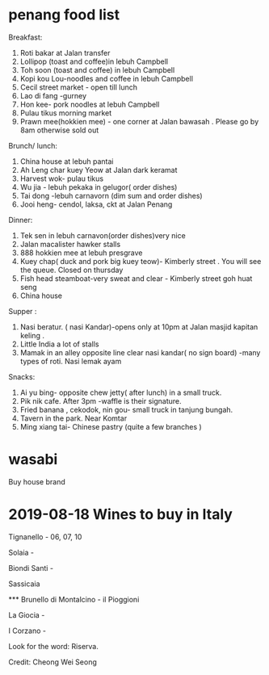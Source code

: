 # penang food list

Breakfast: 
1. Roti bakar at Jalan transfer 
2. Lollipop (toast and coffee)in lebuh Campbell 
3. Toh soon (toast and coffee) in lebuh Campbell 
4. Kopi kou Lou-noodles and coffee in lebuh Campbell 
5. Cecil street market - open till lunch 
6. Lao di fang -gurney 
7. Hon kee- pork noodles at lebuh Campbell 
8. Pulau tikus morning market 
9. Prawn mee(hokkien mee) - one corner at Jalan bawasah . Please go by 8am otherwise sold out 

Brunch/ lunch: 
1. China house at lebuh pantai 
2. Ah Leng char kuey Yeow at Jalan dark keramat
3. Harvest wok- pulau tikus 
4. Wu jia - lebuh pekaka in gelugor( order dishes)
5. Tai dong -lebuh carnavorn (dim sum and order dishes)
6. Jooi heng- cendol, laksa, ckt at Jalan Penang 

Dinner:
1. Tek sen in lebuh carnavon(order dishes)very nice 
2. Jalan macalister hawker stalls
3. 888 hokkien mee at lebuh presgrave 
4. Kuey chap( duck and pork big kuey teow)- Kimberly street . You will see the queue. Closed on thursday 
5. Fish head steamboat-very sweat and clear - Kimberly street goh huat seng 
6. China house 
  

Supper :
1. Nasi beratur. ( nasi Kandar)-opens only at 10pm at Jalan masjid kapitan keling . 
2. Little India a lot of stalls 
3. Mamak in an alley opposite line clear nasi kandar( no sign board) -many types of roti. Nasi lemak ayam 

Snacks:
1. Ai yu bing- opposite chew jetty( after lunch) in a small truck. 
2. Pik nik cafe. After 3pm -waffle is their signature. 
3. Fried banana , cekodok, nin gou- small truck in tanjung bungah. 
4. Tavern in the park. Near Komtar
5. Ming xiang tai- Chinese pastry (quite a few branches )

# wasabi

Buy house brand

# 2019-08-18 Wines to buy in Italy

Tignanello - 06, 07, 10

Solaia -

Biondi Santi -

Sassicaia

*** Brunello di Montalcino - il Pioggioni

La Giocia -

I Corzano -

Look for the word: Riserva.

Credit: Cheong Wei Seong
